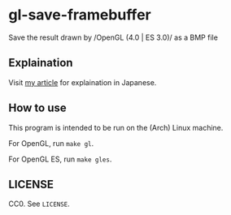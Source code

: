 # gl-save-framebuffer

Save the result drawn by /OpenGL (4.0 | ES 3.0)/ as a BMP file

## Explaination

Visit [my article](https://watasuke.net/blog/article/save-opengl-result-as-bmp/) for explaination in Japanese.

## How to use

This program is intended to be run on the (Arch) Linux machine.

For OpenGL, run `make gl`.

For OpenGL ES, run `make gles`.

## LICENSE

CC0. See `LICENSE`.

